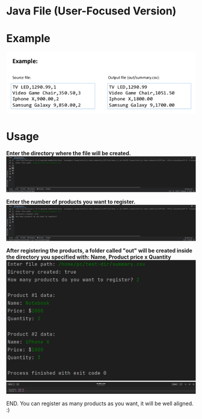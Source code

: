 # Java File **(User-Focused Version)**

# Example

<img src="img/example.png" />

# Usage
**Enter the directory where the file will be created.**
<img src="img/usage.png" />

**Enter the number of products you want to register.**
<img src="img/usage2.png" />

**After registering the products, a folder called "out" will be created inside the directory you specified with: Name, Product price x Quantity**
<img src="img/usage3.png" />
<img src="img/usage4.png" />

END. You can register as many products as you want, it will be well aligned. :)
